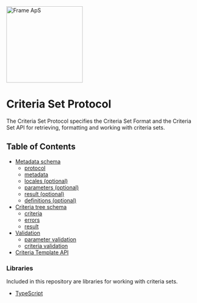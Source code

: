 <img alt="Frame ApS" src="https://openframe-public.s3.eu-west-1.amazonaws.com/assets/logo-text-google-admin.png" width="200" />

# Criteria Set Protocol
The Criteria Set Protocol specifies the Criteria Set Format and the Criteria Set API for retrieving, formatting
and working with criteria sets.

## Table of Contents
- [Metadata schema](schemas/README.md#metadata-schema)
  - [protocol](schemas/README.md#protocol)
  - [metadata](schemas/README.md#metadata)
  - [locales (optional)](schemas/README.md#locales-optional)
  - [parameters (optional)](schemas/README.md#parameters-optional)
  - [result (optional)](schemas/README.md#result-optional)
  - [definitions (optional)](schemas/README.md#definitions-optional)
- [Criteria tree schema](schemas/README.md#criteria-tree-schema)
  - [criteria](schemas/README.md#criteria)
  - [errors](schemas/README.md#errors)
  - [result](schemas/README.md#result)
- [Validation](schemas/README.md#validation)
  - [parameter validation](schemas/README.md#parameter-validation)
  - [criteria validation](schemas/README.md#criteria-validation)
- [Criteria Template API](api/README.md)

### Libraries
Included in this repository are libraries for working with criteria sets.
- [TypeScript](libraries/typescript/README.md)
